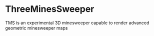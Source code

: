 # ThreeMinesSweeper
TMS is an experimental 3D minesweeper capable to render advanced geometric minesweeper maps
